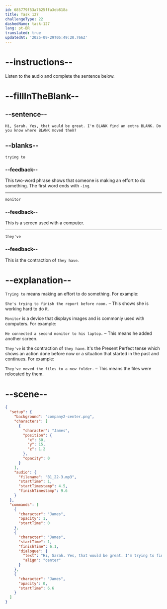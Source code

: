 ```yaml
---
id: 685779f53a7625ffa3eb818a
title: Task 127
challengeType: 22
dashedName: task-127
lang: pt-BR
translated: true
updatedAt: '2025-09-29T05:49:20.766Z'
---
```


<!-- (Audio) James: Hi, Sarah. Yes, that would be great. I'm trying to find an extra monitor. Do you know where they've moved them? -->

# --instructions--

Listen to the audio and complete the sentence below.

# --fillInTheBlank--

## --sentence--

`Hi, Sarah. Yes, that would be great. I'm BLANK find an extra BLANK. Do you know where BLANK moved them?`

## --blanks--

`trying to`

### --feedback--

This two-word phrase shows that someone is making an effort to do something. The first word ends with `-ing`.

---

`monitor`

### --feedback--

This is a screen used with a computer.

---

`they've`

### --feedback--

This is the contraction of `they have`.

# --explanation--

`Trying to` means making an effort to do something. For example:

`She's trying to finish the report before noon.` – This shows she is working hard to do it.

`Monitor` is a device that displays images and is commonly used with computers. For example:

`He connected a second monitor to his laptop.` – This means he added another screen.

`They've` is the contraction of `they have`. It's the Present Perfect tense which shows an action done before now or a situation that started in the past and continues.​ For example:

`They've moved the files to a new folder.` – This means the files were relocated by them.

# --scene--

```json
{
  "setup": {
    "background": "company2-center.png",
    "characters": [
      {
        "character": "James",
        "position": {
          "x": 50,
          "y": 15,
          "z": 1.2
        },
        "opacity": 0
      }
    ],
    "audio": {
      "filename": "B1_22-3.mp3",
      "startTime": 1,
      "startTimestamp": 4.5,
      "finishTimestamp": 9.6
    }
  },
  "commands": [
    {
      "character": "James",
      "opacity": 1,
      "startTime": 0
    },
    {
      "character": "James",
      "startTime": 1,
      "finishTime": 6.1,
      "dialogue": {
        "text": "Hi, Sarah. Yes, that would be great. I'm trying to find an extra monitor. Do you know where they've moved them?",
        "align": "center"
      }
    },
    {
      "character": "James",
      "opacity": 0,
      "startTime": 6.6
    }
  ]
}
```
